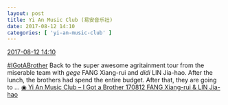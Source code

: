 ```yaml
---
layout: post
title: Yi An Music Club (易安音乐社)
date: 2017-08-12 14:10
categories: [ 'yi-an-music-club' ]
---
```


<div class="weibo-info">
  <a href="http://weibo.com/6094546964/FgKBkEq79">2017-08-12 14:10</a>
</div>

[#IGotABrother](http://weibo.com/p/10080861f662f85120fee304ac320a7735365a) Back to the super awesome agritainment tour from the miserable team with *gege* FANG Xiang-rui and *didi* LIN Jia-hao. After the lunch, the brothers had spend the entire budget. After that, they are going to … [◉ Yi An Music Club – I Got a Brother 170812 FANG Xiang-rui & LIN Jia-hao](https://www.bilibili.com/video/av12973817)
